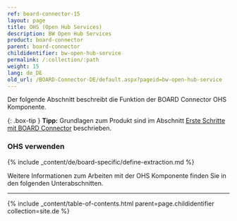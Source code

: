 ```yaml
---
ref: board-connector-15
layout: page
title: OHS (Open Hub Services)
description: BW Open Hub Services
product: board-connector
parent: board-connector
childidentifier: bw-open-hub-service
permalink: /:collection/:path
weight: 15
lang: de_DE
old_url: /BOARD-Connector-DE/default.aspx?pageid=bw-open-hub-service
---
```


Der folgende Abschnitt beschreibt die Funktion der BOARD Connector OHS Komponente.

{: .box-tip }
**Tipp:** Grundlagen zum Produkt sind im Abschnitt [Erste Schritte mit BOARD Connector](../erste-schritte) beschrieben.

### OHS verwenden
{% include _content/de/board-specific/define-extraction.md %}
<br>

Weitere Informationen zum Arbeiten mit der OHS Komponente finden Sie in den folgenden Unterabschnitten.

---
{% include _content/table-of-contents.html parent=page.childidentifier collection=site.de %}
